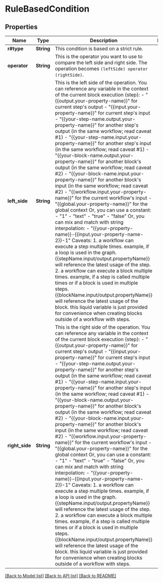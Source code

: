 # RuleBasedCondition

## Properties

Name | Type | Description | Notes
------------ | ------------- | ------------- | -------------
**r#type** | **String** | This condition is based on a strict rule. | 
**operator** | **String** | This is the operator you want to use to compare the left side and right side.  The operation becomes `(leftSide) operator (rightSide)`. | 
**left_side** | **String** | This is the left side of the operation.  You can reference any variable in the context of the current block execution (step): - \"{{output.your-property-name}}\" for current step's output - \"{{input.your-property-name}}\" for current step's input - \"{{your-step-name.output.your-property-name}}\" for another step's output (in the same workflow; read caveat #1) - \"{{your-step-name.input.your-property-name}}\" for another step's input (in the same workflow; read caveat #1) - \"{{your-block-name.output.your-property-name}}\" for another block's output (in the same workflow; read caveat #2) - \"{{your-block-name.input.your-property-name}}\" for another block's input (in the same workflow; read caveat #2) - \"{{workflow.input.your-property-name}}\" for the current workflow's input - \"{{global.your-property-name}}\" for the global context  Or, you can use a constant: - \"1\" - \"text\" - \"true\" - \"false\"  Or, you can mix and match with string interpolation: - \"{{your-property-name}}-{{input.your-property-name-2}}-1\"  Caveats: 1. a workflow can execute a step multiple times. example, if a loop is used in the graph. {{stepName.input/output.propertyName}} will reference the latest usage of the step. 2. a workflow can execute a block multiple times. example, if a step is called multiple times or if a block is used in multiple steps. {{blockName.input/output.propertyName}} will reference the latest usage of the block. this liquid variable is just provided for convenience when creating blocks outside of a workflow with steps. | 
**right_side** | **String** | This is the right side of the operation.  You can reference any variable in the context of the current block execution (step): - \"{{output.your-property-name}}\" for current step's output - \"{{input.your-property-name}}\" for current step's input - \"{{your-step-name.output.your-property-name}}\" for another step's output (in the same workflow; read caveat #1) - \"{{your-step-name.input.your-property-name}}\" for another step's input (in the same workflow; read caveat #1) - \"{{your-block-name.output.your-property-name}}\" for another block's output (in the same workflow; read caveat #2) - \"{{your-block-name.input.your-property-name}}\" for another block's input (in the same workflow; read caveat #2) - \"{{workflow.input.your-property-name}}\" for the current workflow's input - \"{{global.your-property-name}}\" for the global context  Or, you can use a constant: - \"1\" - \"text\" - \"true\" - \"false\"  Or, you can mix and match with string interpolation: - \"{{your-property-name}}-{{input.your-property-name-2}}-1\"  Caveats: 1. a workflow can execute a step multiple times. example, if a loop is used in the graph. {{stepName.input/output.propertyName}} will reference the latest usage of the step. 2. a workflow can execute a block multiple times. example, if a step is called multiple times or if a block is used in multiple steps. {{blockName.input/output.propertyName}} will reference the latest usage of the block. this liquid variable is just provided for convenience when creating blocks outside of a workflow with steps. | 

[[Back to Model list]](../README.md#documentation-for-models) [[Back to API list]](../README.md#documentation-for-api-endpoints) [[Back to README]](../README.md)


